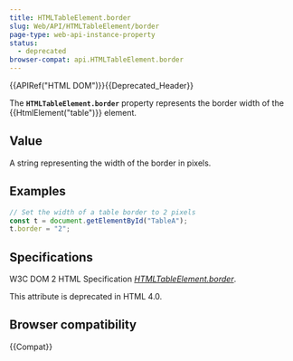 ```yaml
---
title: HTMLTableElement.border
slug: Web/API/HTMLTableElement/border
page-type: web-api-instance-property
status:
  - deprecated
browser-compat: api.HTMLTableElement.border
---
```


{{APIRef("HTML DOM")}}{{Deprecated_Header}}

The **`HTMLTableElement.border`** property represents the
border width of the {{HtmlElement("table")}} element.

## Value

A string representing the width of the border in pixels.

## Examples

```js
// Set the width of a table border to 2 pixels
const t = document.getElementById("TableA");
t.border = "2";
```

## Specifications

W3C DOM 2 HTML Specification [_HTMLTableElement.border_](https://www.w3.org/TR/DOM-Level-2-HTML/html.html#ID-50969400).

This attribute is deprecated in HTML 4.0.

## Browser compatibility

{{Compat}}

